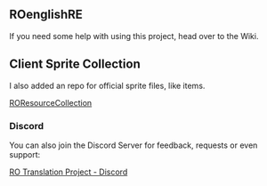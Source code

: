 ## ROenglishRE

If you need some help with using this project, head over to the Wiki.

## Client Sprite Collection
I also added an repo for official sprite files, like items.

[ROResourceCollection](https://github.com/llchrisll/ROResourceCollection)

### Discord
You can also join the Discord Server for feedback, requests or even support:

[RO Translation Project - Discord](https://discord.gg/sagbPhH)
